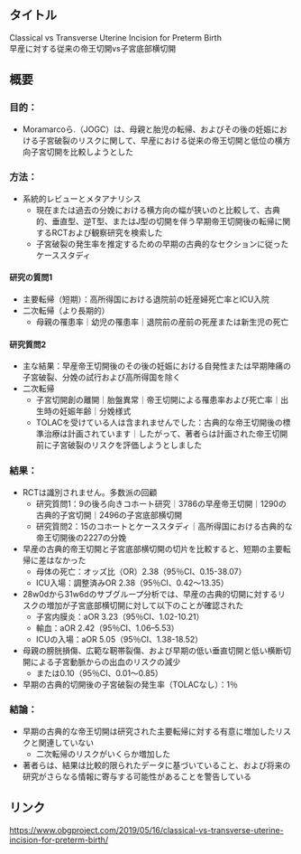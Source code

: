 ## タイトル
Classical vs Transverse Uterine Incision for Preterm Birth  
早産に対する従来の帝王切開vs子宮底部横切開

## 概要
### 目的：
* Moramarcoら.（JOGC）は、母親と胎児の転帰、およびその後の妊娠における子宮破裂のリスクに関して、早産における従来の帝王切開と低位の横方向子宮切開を比較しようとした
### 方法：
* 系統的レビューとメタアナリシス
  * 現在または過去の分娩における横方向の幅が狭いのと比較して、古典的、垂直型、逆T型、またはJ型の切開を伴う早期帝王切開後の転帰に関するRCTおよび観察研究を検索した
  * 子宮破裂の発生率を推定するための早期の古典的なセクションに従ったケーススタディ
#### 研究の質問1
* 主要転帰（短期）：高所得国における退院前の妊産婦死亡率とICU入院
* 二次転帰（より長期的）  
  * 母親の罹患率｜幼児の罹患率｜退院前の産前の死産または新生児の死亡
#### 研究質問2
* 主な結果：早産帝王切開後のその後の妊娠における自発性または早期陣痛の子宮破裂、分娩の試行および高所得国を除く
* 二次転帰
  * 子宮切開創の離開｜胎盤異常｜帝王切開による罹患率および死亡率｜出生時の妊娠年齢｜分娩様式
  * TOLACを受けている人は含まれませんでした：古典的な帝王切開後の標準治療は計画されています｜したがって、著者らは計画された帝王切開前に子宮破裂のリスクを評価しようとしました
### 結果：
* RCTは識別されません。多数派の回顧
  * 研究質問1：9の後ろ向きコホート研究｜3786の早産帝王切開｜1290の古典的子宮切開｜2496の子宮底部横切開
  * 研究質問2：15のコホートとケーススタディ｜高所得国における古典的な帝王切開後の2227の分娩
* 早産の古典的帝王切開と子宮底部横切開の切片を比較すると、短期の主要転帰に差はなかった
  * 母体の死亡：オッズ比（OR）2.38（95％CI、0.15-38.07）
  * ICU入場：調整済みOR 2.38（95％CI、0.42〜13.35）
* 28w0dから31w6dのサブグループ分析では、早産の古典的切開に対するリスクの増加が子宮底部横切開に対して以下のことが確認された
  * 子宮内膜炎：aOR 3.23（95％CI、1.02-10.21）
  * 輸血：aOR 2.42（95％CI、1.06–5.53）
  * ICUの入場：aOR 5.05（95％CI、1.38-18.52）
* 母親の膀胱損傷、広範な靭帯裂傷、および早期の低い垂直切開と低い横断切開による子宮動脈からの出血のリスクの減少
  * または0.10（95％CI、0.01〜0.85）
* 早期の古典的切開後の子宮破裂の発生率（TOLACなし）：1％
### 結論：
* 早期の古典的な帝王切開は研究された主要転帰に対する有意に増加したリスクと関連していない
  * 二次転帰のリスクがいくらか増加した
* 著者らは、結果は比較的限られたデータに基づいていること、および将来の研究がさらなる情報に寄与する可能性があることを警告している

## リンク
https://www.obgproject.com/2019/05/16/classical-vs-transverse-uterine-incision-for-preterm-birth/
